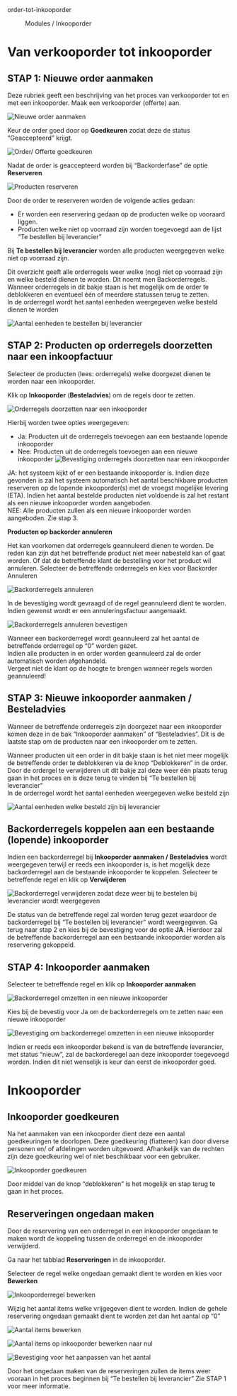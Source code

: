 <properties>
	<page>
		<title>order_tot_inkooporder</title>
		<description>order-tot-inkooporder</description>
	</page>
	<menu>
		<position>Modules / Inkooporder </position> 
		<title>Van offerte t/m inkooporder </title>
	</menu>
</properties>

# Van verkooporder tot inkooporder #

## STAP 1: Nieuwe order aanmaken ##

Deze rubriek geeft een beschrijving van het proces van verkooporder tot en met een inkooporder. 
Maak een verkooporder (offerte) aan.

![Nieuwe order aanmaken](images/order_aanmaken.jpg) 

Keur de order goed door op **Goedkeuren** zodat deze de status “Geaccepteerd” krijgt. 

![Order/ Offerte goedkeuren](images/order_goedkeuren.jpg) 

Nadat de order is geaccepteerd worden bij “Backorderfase” de optie **Reserveren**

![Producten reserveren ](images/producten_reserveren.jpg) 

<div class="info">

Door de order te reserveren worden de volgende acties gedaan:

- Er worden een reservering gedaan op de producten welke op vooraard liggen.
- Producten welke niet op voorraad zijn worden toegevoegd aan de lijst “Te bestellen bij leverancier” 
</div>

Bij **Te bestellen bij leverancier** worden alle producten weergegeven welke niet op voorraad zijn. 

<div class="info">
Dit overzicht geeft alle orderregels weer welke (nog) niet op voorraad zijn en welke besteld dienen te worden. Dit noemt men Backorderregels.
</div>

<div class="info">
Wanneer orderregels in dit bakje staan is het mogelijk om de order te deblokkeren en eventueel één of meerdere statussen terug te zetten. 
</div>

<div class="info">
In de orderregel wordt het aantal eenheden weergegeven welke besteld dienen te worden
</div>

![Aantal eenheden te bestellen bij leverancier](images/te_bestellen_orderregel.jpg) 

## STAP 2: Producten op orderregels doorzetten naar een inkoopfactuur ##

Selecteer de producten (lees: orderregels) welke doorgezet dienen te worden naar een inkooporder. 

Klik op **Inkooporder** (**Besteladvies**) om de regels door te zetten. 

![Orderregels doorzetten naar een inkooporder ](images/regel_doorzetten_naar_inkooporder.jpg) 

Hierbij worden twee opties weergegeven:
-	Ja: Producten uit de orderregels toevoegen aan een bestaande lopende inkooporder
-	Nee:  Producten uit de orderregels toevoegen aan een nieuwe inkooporder
![Bevestiging orderregels doorzetten naar een inkooporder ](images/goederen_toewijzen_aan_inkooporder_of_nieuwe_inkooporder_aanmaken.jpg) 

<div class="info">
JA: het systeem kijkt of er een bestaande inkooporder is. Indien deze gevonden is zal het systeem automatisch het aantal beschikbare producten reserveren op de lopende inkooporder(s) met de vroegst mogelijke levering (ETA). Indien het aantal bestelde producten niet voldoende is zal het restant als een nieuwe inkooporder worden aangeboden.
</div>

<div class="info">
NEE: Alle producten zullen als een nieuwe inkooporder worden aangeboden. Zie stap 3.
</div>

**Producten op backorder annuleren**

Het kan voorkomen dat orderregels geannuleerd dienen te worden. De reden kan zijn dat het betreffende product niet meer nabesteld kan of gaat worden. Of dat de betreffende klant de bestelling voor het product wil annuleren.
Selecteer de betreffende orderregels en kies voor Backorder Annuleren

![Backorderregels annuleren](images/regels_annuleren.jpg)
 
In de bevestiging wordt gevraagd of de regel geannuleerd dient te worden. Indien gewenst wordt er een annuleringsfactuur aangemaakt.

![Backorderregels annuleren bevestigen](images/backorderregels_bevestigen.jpg) 

<div class="info">
Wanneer een backorderregel wordt geannuleerd zal het aantal de betreffende orderregel op “0” worden gezet.
</div>

<div class="info">
Indien alle producten in en order worden geannuleerd zal de order automatisch worden afgehandeld. 
</div>

<div class="info">
Vergeet niet de klant op de hoogte te brengen wanneer regels worden geannuleerd! 
</div>


## STAP 3: Nieuwe inkooporder aanmaken / Besteladvies ##

Wanneer de betreffende orderregels zijn doorgezet naar een inkooporder komen deze in de bak “Inkooporder aanmaken” of “Besteladvies”. Dit is de laatste stap om de producten naar een inkooporder om te zetten. 

<div class="info">
Wanneer producten uit een order in dit bakje staan is het niet meer mogelijk de betreffende order te deblokkeren via de knop “Deblokkeren” in de order.
</div>  

<div class="info">
Door de ordergel te verwijderen uit dit bakje zal deze weer één plaats terug gaan in het proces en is deze terug te vinden bij “Te bestellen bij leverancier”
</div>

<div class="info">
In de orderregel wordt het aantal eenheden weergegeven welke besteld zijn
</div>

![Aantal eenheden welke besteld zijn bij leverancier](images/besteld_orderregel.jpg) 

## Backorderregels koppelen aan een bestaande (lopende) inkooporder  ##

Indien een backorderregel bij **Inkooporder aanmaken / Besteladvies** wordt weergegeven terwijl er reeds een inkooporder is, is het mogelijk deze backorderregel aan de bestaande inkooporder te koppelen. 
Selecteer te betreffende regel en klik op **Verwijderen**

![Backorderregel verwijderen zodat deze weer bij te bestelen bij leverancier wordt weergegeven](images/backorderregel_verwijderen_van_inkooporder_aanmaken.jpg) 

De status van de betreffende regel zal worden terug gezet waardoor de backorderregel bij “Te bestellen bij leverancier” wordt weergegeven. Ga terug naar stap 2 en kies bij de bevestiging voor de optie **JA**. Hierdoor zal de betreffende backorderregel aan een bestaande inkooporder worden als reservering gekoppeld.

## STAP 4: Inkooporder aanmaken ##

Selecteer te betreffende regel en klik op **Inkooporder aanmaken**

![Backorderregel omzetten in een nieuwe inkooporder](images/backorderregel_doorzetten_naar_nieuwe_inkopporder.jpg) 

Kies bij de bevestig voor Ja om de backorderregels om te zetten naar een nieuwe inkooporder

![Bevestiging om backorderregel omzetten in een nieuwe inkooporder](images/backorderregels_bevestigen.jpg) 

<div class="info">
Indien er reeds een inkooporder bekend is van de betreffende leverancier, met status “nieuw”, zal de backorderegel aan deze inkooporder toegevoegd worden. Indien dit niet wenselijk is keur dan eerst de inkooporder goed.
</div>

# Inkooporder #

## Inkooporder goedkeuren ##

Na het aanmaken van een inkooporder dient deze een aantal goedkeuringen te doorlopen. Deze goedkeuring (fiatteren) kan door diverse personen en/ of afdelingen worden uitgevoerd. Afhankelijk van de rechten zijn deze goedkeuring wel of niet beschikbaar voor een gebruiker.

![Inkooporder goedkeuren](images/goedkeuringen_inkooporder.jpg) 

<div class="info">
Door middel van de knop “deblokkeren” is het mogelijk en stap terug te gaan in het proces.
</div>

## Reserveringen ongedaan maken ##

Door de reservering van een orderregel in een inkooporder ongedaan te maken wordt de koppeling tussen de orderregel en de inkooporder verwijderd.

Ga naar het tabblad **Reserveringen** in de inkooporder. 

Selecteer de regel welke ongedaan gemaakt dient te worden en kies voor **Bewerken**

![Inkooporderregel bewerken](images/reservering_ongedaan_maken.jpg) 

Wijzig het aantal items welke vrijgegeven dient te worden. Indien de gehele reservering ongedaan gemaakt dient te worden zet dan het aantal op “0”

![Aantal items bewerken](images/aantal_gereserveerde_items_op_inkooporder.jpg) 

![Aantal items op inkooporder bewerken naar nul](images/aantal_gereserveerde_items_op_inkooporder_aanpassen.jpg) 

![Bevestiging voor het aanpassen van het aantal](images/bevestiging_ongedaan_maken_reserveringen.jpg) 

<div class="info">
Door het ongedaan maken van de reserveringen zullen de items weer vooraan in het proces beginnen bij “Te bestellen bij leverancier” Zie STAP 1 voor meer informatie.
</div>








